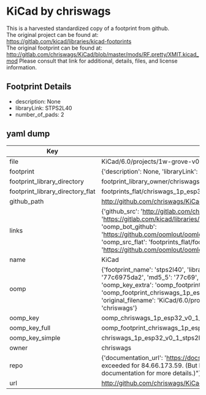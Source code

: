 # KiCad by chriswags  
This is a harvested standardized copy of a footprint from github.  
The original project can be found at:  
https://gitlab.com/kicad/libraries/kicad-footprints  
The original footprint can be found at:
http://gitlab.com/chriswags/KiCad/blob/master/mods/RF.pretty/XMIT.kicad_mod
Please consult that link for additional, details, files, and license information.  
## Footprint Details
* description: None  
* libraryLink: STPS2L40  
* number_of_pads: 2  
## yaml dump  
| Key | Value |  
| --- | --- |  
| file | KiCad/6.0/projects/1w-grove-v0.1/1p-esp32-v0.1.pretty/STPS2L40.kicad_mod |  
| footprint | {'description': None, 'libraryLink': 'STPS2L40', 'number_of_pads': 2} |  
| footprint_library_directory | footprint_library_owner/chriswags_KiCad |  
| footprint_library_directory_flat | footprints_flat/chriswags_1p_esp32_v0_1_stps2l40/working |  
| github_path | http://github.com/chriswags/KiCad/blob/master/6.0/projects/1w-grove-v0.1/1p-esp32-v0.1.pretty/STPS2L40.kicad_mod |  
| links | {'github_src': 'http://gitlab.com/chriswags/KiCad/blob/master/mods/RF.pretty/XMIT.kicad_mod', 'github_src_repo': 'https://gitlab.com/kicad/libraries/kicad-footprints', 'oomp_bot': 'footprints/chriswags_1p_esp32_v0_1_stps2l40/working', 'oomp_bot_github': 'https://github.com/oomlout/oomlout_oomp_footprint_bot/tree/main/footprints/chriswags_1p_esp32_v0_1_stps2l40/working', 'oomp_src_flat': 'footprints_flat/footprints_flat/chriswags_1p_esp32_v0_1_stps2l40/working', 'oomp_src_flat_github': 'https://github.com/oomlout/oomlout_oomp_footprint_src/tree/main/footprints_flat/chriswags_1p_esp32_v0_1_stps2l40/working'} |  
| name | KiCad |  
| oomp | {'footprint_name': 'stps2l40', 'library_name': '1p_esp32_v0_1', 'md5': '77c6975da2654ba39f3e62f7bc16946d', 'md5_10': '77c6975da2', 'md5_5': '77c69', 'md5_6': '77c697', 'oomp_key': 'oomp_chriswags_1p_esp32_v0_1_stps2l40', 'oomp_key_extra': 'oomp_footprint_chriswags_1p_esp32_v0_1_stps2l40', 'oomp_key_full': 'oomp_footprint_chriswags_1p_esp32_v0_1_stps2l40_77c697', 'oomp_key_simple': 'chriswags_1p_esp32_v0_1_stps2l40', 'original_filename': 'KiCad/6.0/projects/1w-grove-v0.1/1p-esp32-v0.1.pretty/STPS2L40.kicad_mod', 'owner_name': 'chriswags'} |  
| oomp_key | oomp_chriswags_1p_esp32_v0_1_stps2l40 |  
| oomp_key_full | oomp_footprint_chriswags_1p_esp32_v0_1_stps2l40 |  
| oomp_key_simple | chriswags_1p_esp32_v0_1_stps2l40 |  
| owner | chriswags |  
| repo | {'documentation_url': 'https://docs.github.com/rest/overview/resources-in-the-rest-api#rate-limiting', 'message': "API rate limit exceeded for 84.66.173.59. (But here's the good news: Authenticated requests get a higher rate limit. Check out the documentation for more details.)"} |  
| url | http://github.com/chriswags/KiCad |  

